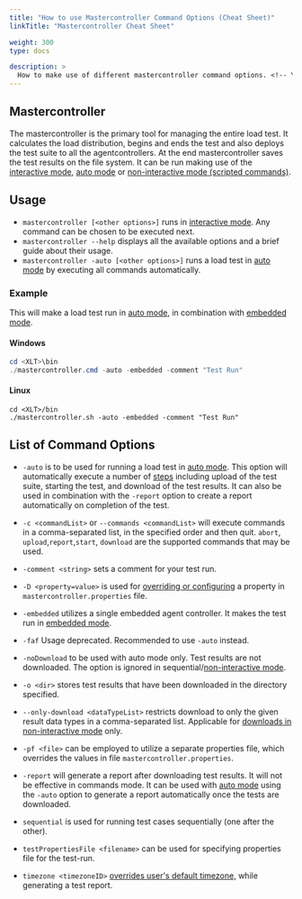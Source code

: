 ```yaml
---
title: "How to use Mastercontroller Command Options (Cheat Sheet)"
linkTitle: "Mastercontroller Cheat Sheet"

weight: 300
type: docs

description: >
  How to make use of different mastercontroller command options. <!-- You will find the usage instructions and a list of available commands below. -->
---
```

## Mastercontroller 
The mastercontroller is the primary tool for managing the entire load test. It calculates the load distribution, begins and ends the test and also deploys the test suite to all the agentcontrollers. At the end mastercontroller saves the test results on the file system. It can be run making use of the [interactive mode](../../manual/310-test-execution/#interactive-mode), [auto mode](../../manual/310-test-execution/#auto-mode) or [non-interactive mode (scripted commands)](../../manual/310-test-execution/#non-interactive-mode-scripted-commands).

## Usage

- `mastercontroller [<other options>]` runs in [interactive mode](../../manual/310-test-execution/#interactive-mode). Any command can be chosen to be executed next.
- `mastercontroller --help` displays all the available options and a brief guide about their usage.
- `mastercontroller -auto [<other options>]` runs a load test in [auto mode](../../manual/310-test-execution/#auto-mode) by executing all commands automatically.

### Example

 This will make a load test run in [auto mode](../../manual/310-test-execution/#auto-mode), in combination with [embedded mode](../../manual/310-test-execution/#embedded-mode).
#### Windows
```powershell 
cd <XLT>\bin
./mastercontroller.cmd -auto -embedded -comment "Test Run" 
```
#### Linux
```shell 
cd <XLT>/bin
./mastercontroller.sh -auto -embedded -comment "Test Run" 
```

## List of Command Options
- `-auto` is to be used for running a load test in [auto mode](../../manual/310-test-execution/#auto-mode). This option will automatically execute a number of [steps](../../manual/310-test-execution/#steps-executed-in-auto-mode) including upload of the test suite, starting the test, and download of the test results. It can also be used in combination with the `-report` option to create a report automatically on completion of the test.  

- `-c <commandList>` or `--commands <commandList>` will execute commands in a comma-separated list, in the specified order and then quit. `abort`, `upload`,`report`,`start`, `download` are the supported commands that may be used.

- `-comment <string>` sets a comment for your test run. 

- `-D <property=value>` is used for [overriding or configuring](../../manual/490-environment-configuration/#configuration-via-command-line) a property in `mastercontroller.properties` file.

- `-embedded` utilizes a single embedded agent controller. It makes the test run in [embedded mode](../../manual/310-test-execution/#embedded-mode).

- `-faf` Usage deprecated. Recommended to use `-auto` instead.

- `-noDownload` to be used with auto mode only. Test results are not downloaded. The option is ignored in sequential/[non-interactive mode](../../manual/310-test-execution/#non-interactive-mode-scripted-commands).

- `-o <dir>`  stores test results that have been downloaded in the directory specified. 

- `--only-download <dataTypeList>` restricts download to only the given result data types in a comma-separated list. Applicable for [downloads in non-interactive mode](../../manual/310-test-execution/#downloads-in-non-interactive-mode) only. 

- `-pf <file>` can be employed to utilize a separate properties file, which overrides the values in file `mastercontroller.properties`.

- `-report` will generate a report after downloading test results. It will not be effective in commands mode. It can be used with [auto mode](../../manual/310-test-execution/#auto-mode) using the `-auto` option to generate a report automatically once the tests are downloaded.

- `sequential` is used for running test cases sequentially (one after the other).

- `testPropertiesFile <filename>` can be used for specifying properties file for the test-run.  

- `timezone <timezoneID>` [overrides user's default timezone,](../../manual/540-report-options/#setting-a-custom-time-zone) while generating a test report.
